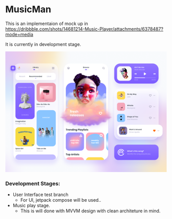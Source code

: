 # MusicMan

This is an implementaion of mock up in https://dribbble.com/shots/14681214-Music-Player/attachments/6378487?mode=media

It is currently in development stage.


![Alt text](https://github.com/bagadesh/MusicMan/blob/master/images/image1.png)


### Development Stages:

  * User Interface test branch
      * For UI, jetpack compose will be used..
  * Music play stage.
      * This is will done with MVVM design with clean architeture in mind.
